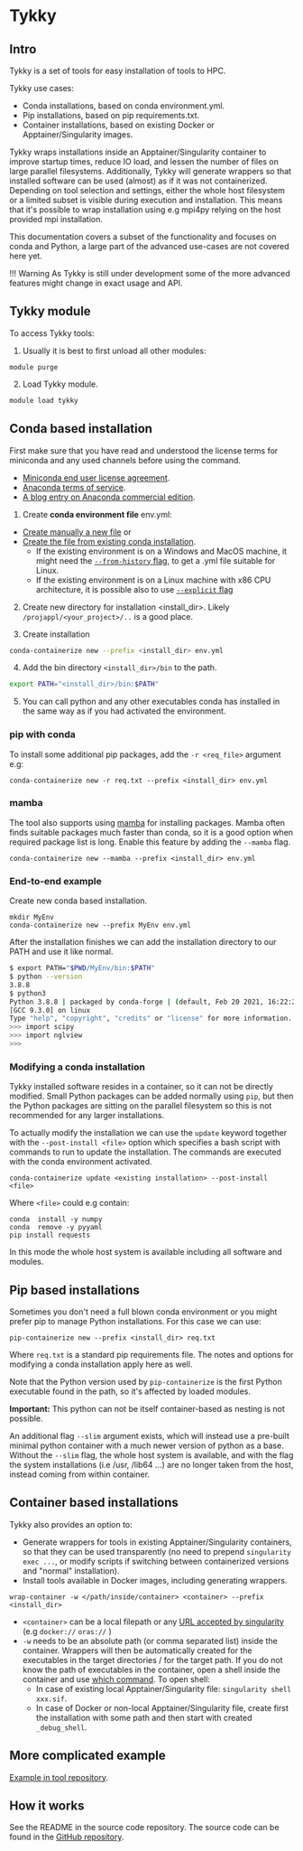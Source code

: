 # Tykky

## Intro

Tykky is a set of tools for easy installation of tools to HPC. 

Tykky use cases:

* Conda installations, based on conda environment.yml.
* Pip installations, based on pip requirements.txt.
* Container installations, based on existing Docker or Apptainer/Singularity images.

Tykky wraps installations inside 
an Apptainer/Singularity container to improve startup times, 
reduce IO load, and lessen the number of files on large parallel filesystems. 
Additionally, Tykky will generate wrappers so that installed
software can be used (almost) as if it was not containerized. Depending
on tool selection and settings, either the whole host filesystem or
a limited subset is visible during execution and installation. This means that
it's possible to wrap installation using e.g mpi4py relying on the host provided
mpi installation. 

This documentation covers a subset of the functionality and focuses on
conda and Python, a large part of the advanced use-cases
are not covered here yet.

!!! Warning
    As Tykky is still under development some of the more advanced features might change in exact usage and API.

## Tykky module

To access Tykky tools: 

1) Usually it is best to first unload all other modules: 

```
module purge
```

2) Load Tykky module. 

```bash
module load tykky
```

## Conda based installation

First make sure that you have read and understood the license terms for miniconda and any used channels
before using the command. 

- [Miniconda end user license agreement](https://www.anaconda.com/end-user-license-agreement-miniconda).
- [Anaconda terms of service](https://www.anaconda.com/terms-of-service).
- [A blog entry on Anaconda commercial edition](https://www.anaconda.com/blog/anaconda-commercial-edition-faq).

1) Create **conda environment file** env.yml: 

* [Create manually a new file](https://conda.io/projects/conda/en/latest/user-guide/tasks/manage-environments.html#create-env-file-manually) or 
* [Create the file from existing conda installation](https://conda.io/projects/conda/en/latest/user-guide/tasks/manage-environments.html#sharing-an-environment). 
	* If the existing environment is on a Windows and MacOS machine, it might need the [`--from-history` flag](https://conda.io/projects/conda/en/latest/user-guide/tasks/manage-environments.html#exporting-an-environment-file-across-platforms), to get a .yml file suitable for Linux.
	* If the existing environment is on a Linux machine with x86 CPU architecture, it is possible also to use [`--explicit` flag](https://conda.io/projects/conda/en/latest/user-guide/tasks/manage-environments.html#building-identical-conda-environments)

2) Create new directory for installation <install_dir>. Likely `/projappl/<your_project>/..` is a good place.

3) Create installation

```bash
conda-containerize new --prefix <install_dir> env.yml
```

4) Add the bin directory `<install_dir>/bin` to the path. 

```bash
export PATH="<install_dir>/bin:$PATH"
```

5) You can call python and any other executables conda has installed in the same way as if you had activated the environment. 

### pip with conda

To install some additional pip packages, add the `-r <req_file>` argument e.g: 

```
conda-containerize new -r req.txt --prefix <install_dir> env.yml
```

### mamba 
The tool also supports using [mamba](https://github.com/mamba-org/mamba) 
for installing packages. Mamba often finds suitable packages much faster than conda, so it is a good option when required package list is long. Enable this feature by adding the `--mamba` flag. 

```
conda-containerize new --mamba --prefix <install_dir> env.yml
```


### End-to-end example 

Create new conda based installation.
```
mkdir MyEnv
conda-containerize new --prefix MyEnv env.yml 
```
After the installation finishes we can add the installation directory to our PATH
and use it like normal.

```bash
$ export PATH="$PWD/MyEnv/bin:$PATH"
$ python --version
3.8.8
$ python3
Python 3.8.8 | packaged by conda-forge | (default, Feb 20 2021, 16:22:27) 
[GCC 9.3.0] on linux
Type "help", "copyright", "credits" or "license" for more information.
>>> import scipy
>>> import nglview
>>> 
```

### Modifying a conda installation

Tykky installed software resides in a container, so it can not be directly modified.
Small Python packages can be added normally using `pip`, but then the Python packages are
sitting on the parallel filesystem so this is not recommended for any larger installations.  

To actually modify the installation we can use the `update` keyword
together with the `--post-install <file>` option which specifies a bash script
with commands to run to update the installation. The commands are executed 
with the conda environment activated. 

```
conda-containerize update <existing installation> --post-install <file> 
```

Where `<file>` could e.g contain:

```
conda  install -y numpy
conda  remove -y pyyaml
pip install requests
```

In this mode the whole host system is available including all software and modules. 

## Pip based installations

Sometimes you don't need a full blown conda environment or you might prefer pip
to manage Python installations. For this case we can use: 

```
pip-containerize new --prefix <install_dir> req.txt
```
Where `req.txt` is a standard pip requirements file. 
The notes and options for modifying a conda installation apply here as well.

Note that the Python version used by `pip-containerize` is the first Python executable found in the path, so it's affected by loaded modules. 

**Important:** This python can not be itself container-based as nesting is not possible.  

An additional flag `--slim` argument exists, which will instead use a pre-built minimal python
container with a much newer version of python as a base. Without the `--slim` flag, the whole host system is available,
and with the flag the system installations (i.e /usr, /lib64 ...) are no longer taken from the host, instead
coming from within container. 

## Container based installations

Tykky also provides an option to: 
	
* Generate wrappers for tools in existing Apptainer/Singularity containers, so that they can be used 
transparently (no need to prepend `singularity exec ...`, or modify scripts if switching between containerized versions and "normal" installation).
* Install tools available in Docker images, including generating wrappers.

```
wrap-container -w </path/inside/container> <container> --prefix <install_dir> 
```

* `<container>` can be a local filepath or any [URL accepted by singularity](https://docs.sylabs.io/guides/3.7/user-guide/cli/singularity_pull.html) (e.g `docker://` `oras://` )
* `-w` needs to be an absolute path (or comma separated list) inside the container. Wrappers will then be automatically
created for the executables in the target directories / for the target path. If you do not know the path of executables in the container, open a shell inside the container and use [which command](https://linuxize.com/post/linux-which-command/). To open shell:
	* In case of existing local Apptainer/Singularity file: `singularity shell xxx.sif`.
	* In case of Docker or non-local Apptainer/Singularity file, create first the installation with some path and then start with created `_debug_shell`.

## More complicated example

[Example in tool repository](https://github.com/CSCfi/hpc-container-wrapper/blob/master/examples/fftw.md).

## How it works

See the README in the source code repository. 
The source code can be found in the [GitHub repository](https://github.com/CSCfi/hpc-container-wrapper).
